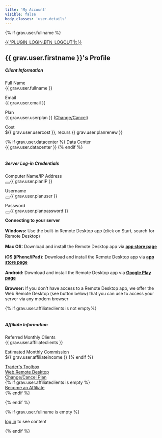 ```yaml
---
title: 'My Account'
visible: false
body_classes: 'user-details'
---
```


{% if grav.user.fullname %}

<script>
function copyToClipboard(element) {
 var $temp = $("<input>");
 $("body").append($temp);
 $temp.val($(element).html()).select();
 document.execCommand("copy");
 $temp.remove();
}
</script>
<div class="logout-bit"><a class="logout" href="{{ uri.addNonce((base_url_relative ~ uri.path)|trim('/') ~ '/task' ~ config.system.param_sep ~ 'login.logout', 'logout-form', 'logout-nonce')|e }}" >{{ 'PLUGIN_LOGIN.BTN_LOGOUT'|t }}</a></div>
<h2>{{ grav.user.firstname }}'s Profile</h2>
<h5>Client Information</h5>

Full Name<br /><span>{{ grav.user.fullname }}</span>

Email<br /><span>{{ grav.user.email }}</span>

Plan<br /><span>{{ grav.user.userplan }} (<a href="support">Change/Cancel</a>)</span>

Cost<br /><span>${{ grav.user.usercost }}, recurs {{ grav.user.planrenew }}</span>

{% if grav.user.datacenter %}
Data Center<br /><span>{{ grav.user.datacenter }}</span>
{% endif %}
<h5><br />Server Log-in Credentials</h5>
<p class="display-none"></p>
Computer Name/IP Address<br /><button onclick="copyToClipboard('#ip-address')" tooltip="copy IP address to clipboard" tooltip-position="top"><i class="fas fa-copy"></i></button><span id="ip-address">{{ grav.user.planIP }}</span>

Username<br /><button onclick="copyToClipboard('#user-name')" tooltip="copy Username to clipboard" tooltip-position="top"><i class="fas fa-copy"></i></button><span id="user-name">{{ grav.user.planuser }}</span>

Password<br /><button onclick="copyToClipboard('#pass-word')" tooltip="copy Password to clipboard" tooltip-position="top"><i class="fas fa-copy"></i></button><span id="pass-word">{{ grav.user.planpassword }}</span>

<div class="log-on-instructions"><strong>Connecting to your server</strong><br><br><strong>Windows:</strong> Use the built-in Remote Desktop app (click on Start, search for Remote Desktop)<br><br>
    <strong>Mac OS:</strong> Download and install the Remote Desktop app via <strong><a href="https://itunes.apple.com/ca/app/microsoft-remote-desktop/id715768417?mt=12">app store page</a></strong><br><br><strong>iOS (iPhone/iPad):</strong> Download and install the Remote Desktop app via  <strong><a href="https://itunes.apple.com/ca/app/microsoft-remote-desktop/id714464092">app store page</a></strong><br><br><strong>Android:</strong> Download and install the Remote Desktop app via <strong><a href="https://play.google.com/store/apps/details?id=com.microsoft.rdc.android">Google Play page</a></strong><br><br><strong>Browser:</strong> If you don't have access to a Remote Desktop app, we offer the Web Remote Desktop (see button below) that you can use to access your server via any modern browser</div>


{% if grav.user.affiliateclients is not empty%}
<h5><br />Affiliate Information</h5>
<p class="display-none"></p>
Referred Monthly Clients<br /><span>{{ grav.user.affiliateclients }}</span>

Estimated Monthly Commission<br /><span>${{ grav.user.affiliateincome }}</span>
{% endif %}

<div class="logout-bit client-actions"><div><a class="logout" href="tools">Trader's Toolbox
</a></div><div><a class="logout" href="http://{{ grav.user.planIP }}:8000" target="_blank">Web Remote Desktop</a></div><div><a class="logout" href="support">Change/Cancel Plan</a></div>{% if grav.user.affiliateclients is empty %}<div><a class="logout" href="affiliates">Become an Affiliate
</a></div>{% endif %}</div>

{% endif %}

{% if grav.user.fullname is empty %}

<a href="login">log in</a> to see content

{% endif %}